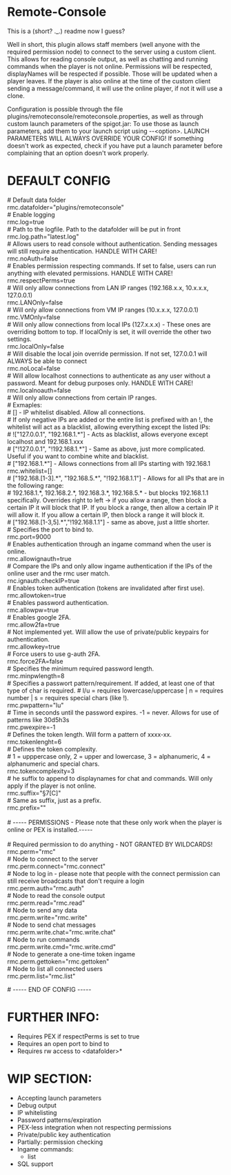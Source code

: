 # Remote-Console

This is a (short? ._.) readme now I guess?

Well in short, this plugin allows staff members (well anyone with the required permission node) to connect to the server using a custom client.
This allows for reading console output, as well as chatting and running commands when the player is not online.
Permissions will be respected, displayNames will be respected if possible. Those will be updated when a player leaves.
If the player is also online at the time of the custom client sending a message/command, it will use the online player, if not it will use a clone.

Configuration is possible through the file plugins/remoteconsole/remoteconsole.properties, as well as through custom launch parameters of the spigot.jar:
To use those as launch parameters, add them to your launch script using --\<option\>.
LAUNCH PARAMETERS WILL ALWAYS OVERRIDE YOUR CONFIG! If something doesn't work as expected, check if you have put a launch parameter before complaining that an option doesn't work properly.

# DEFAULT CONFIG
\# Default data folder<br/>
rmc.datafolder="plugins/remoteconsole"<br/>
\# Enable logging<br/>
rmc.log=true<br/>
\# Path to the logfile. Path to the datafolder will be put in front<br/>
rmc.log.path="latest.log"<br/>
\# Allows users to read console without authentication. Sending messages will still require authentication. HANDLE WITH CARE!<br/>
rmc.noAuth=false<br/>
\# Enables permission respecting commands. If set to false, users can run anything with elevated permissions. HANDLE WITH CARE!<br/>
rmc.respectPerms=true<br/>
\# Will only allow connections from LAN IP ranges (192.168.x.x, 10.x.x.x, 127.0.0.1)<br/>
rmc.LANOnly=false<br/>
\# Will only allow connections from VM IP ranges (10.x.x.x, 127.0.0.1)<br/>
rmc.VMOnly=false<br/>
\# Will only allow connections from local IPs (127.x.x.x) - These ones are overriding bottom to top. If localOnly is set, it will override the other two settings.<br/>
rmc.localOnly=false<br/>
\# Will disable the local join override permission. If not set, 127.0.0.1 will ALWAYS be able to connect<br/>
rmc.noLocal=false<br/>
\# Will allow localhost connections to authenticate as any user without a password. Meant for debug purposes only. HANDLE WITH CARE!<br/>
rmc.localnoauth=false<br/>
\# Will only allow connections from certain IP ranges.<br/>
\# Exmaples:<br/>
\# [] - IP whitelist disabled. Allow all connections.<br/>
\# If only negative IPs are added or the entire list is prefixed with an !, the whitelist will act as a blacklist, allowing everything except the listed IPs:<br/>
\# !["127.0.0.1", "192.168.1.\*"] - Acts as blacklist, allows everyone except localhost and 192.168.1.xxx<br/>
\# ["!127.0.0.1", "!192.168.1.\*"] - Same as above, just more complicated. Useful if you want to combine white and blacklist.<br/>
\# ["192.168.1.\*"] - Allows connections from all IPs starting with 192.168.1<br/>
rmc.whitelist=[]<br/>
\# ["192.168.[1-3].\*", "192.168.5.\*", "!192.168.1.1"] - Allows for all IPs that are in the following range:<br/>
\# 192.168.1.\*, 192.168.2.\*, 192.168.3.\*, 192.168.5.\* - but blocks 192.168.1.1 specifically. Overrides right to left -> if you allow a range, then block a certain IP it will block that IP. If you block a range, then allow a certain IP it will allow it. If you allow a certain IP, then block a range it will block it.<br/>
\# ["192.168.[1-3,5].\*","!192.168.1.1"] - same as above, just a little shorter.<br/>
\# Specifies the port to bind to.<br/>
rmc.port=9000<br/>
\# Enables authentication through an ingame command when the user is online.<br/>
rmc.allowignauth=true<br/>
\# Compare the IPs and only allow ingame authentication if the IPs of the online user and the rmc user match.<br/>
rnc.ignauth.checkIP=true<br/>
\# Enables token authentication (tokens are invalidated after first use).<br/>
rmc.allowtoken=true<br/>
\# Enables password authentication.<br/>
rmc.allowpw=true<br/>
\# Enables google 2FA.<br/>
rmc.allow2fa=true<br/>
\# Not implemented yet. Will allow the use of private/public keypairs for authentication.<br/>
rmc.allowkey=true<br/>
\# Force users to use g-auth 2FA.<br/>
rmc.force2FA=false<br/>
\# Specifies the minimum required password length.<br/>
rmc.minpwlength=8<br/>
\# Specifies a passwort pattern/requirement. If added, at least one of that type of char is required.
\# l/u = requires lowercase/uppercase | n = requires number | s = requires special chars (like !).<br/>
rmc.pwpattern="lu"<br/>
\# Time in seconds until the password expires. -1 = never. Allows for use of patterns like 30d5h3s<br/>
rmc.pwexpire=-1<br/>
\# Defines the token length. Will form a pattern of xxxx-xx.<br/>
rmc.tokenlenght=6<br/>
\# Defines the token complexity.<br/>
\# 1 = upppercase only, 2 = upper and lowercase, 3 = alphanumeric, 4 = alphanumeric and special chars.<br/>
rmc.tokencomplexity=3<br/>
\# he suffix to append to displaynames for chat and commands. Will only apply if the player is not online.<br/>
rmc.suffix="§7[C]"<br/>
\# Same as suffix, just as a prefix.<br/>
rmc.prefix=""<br/><br/>
\# ----- PERMISSIONS -  Please note that these only work when the player is online or PEX is installed.-----<br/><br/>
\# Required permission to do anything - NOT GRANTED BY WILDCARDS!<br/>
rmc.perm="rmc"<br/>
\# Node to connect to the server<br/>
rmc.perm.connect="rmc.connect"<br/>
\# Node to log in - please note that people with the connect permission can still receive broadcasts that don't require a login<br/>
rmc.perm.auth="rmc.auth"<br/>
\# Node to read the console output<br/>
rmc.perm.read="rmc.read"<br/>
\# Node to send any data<br/>
rmc.perm.write="rmc.write"<br/>
\# Node to send chat messages<br/>
rmc.perm.write.chat="rmc.write.chat"<br/>
\# Node to run commands<br/>
rmc.perm.write.cmd="rmc.write.cmd"<br/>
\# Node to generate a one-time token ingame<br/>
rmc.perm.gettoken="rmc.gettoken"<br/>
\# Node to list all connected users<br/>
rmc.perm.list="rmc.list"<br/>

\# ----- END OF CONFIG -----

# FURTHER INFO:

- Requires PEX if respectPerms is set to true
- Requires an open port to bind to
- Requires rw access to \<datafolder\>*

# WIP SECTION:

- Accepting launch parameters
- Debug output
- IP whitelisting
- Password patterns/expiration
- PEX-less integration when not respecting permissions
- Private/public key authentication
- Partially: permission checking
- Ingame commands:
  - list
- SQL support

